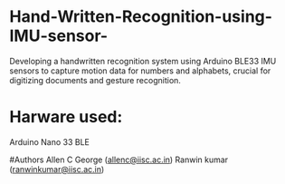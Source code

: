 # Hand-Written-Recognition-using-IMU-sensor-
Developing a handwritten recognition system using Arduino BLE33 IMU sensors to capture motion data for numbers and alphabets, crucial for digitizing documents and gesture recognition.

# Harware used:
Arduino Nano 33 BLE



#Authors
Allen C George (allenc@iisc.ac.in)
Ranwin kumar (ranwinkumar@iisc.ac.in)
